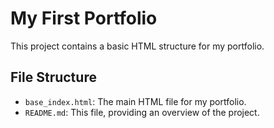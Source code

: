 # My First Portfolio
This project contains a basic HTML structure for my portfolio.
## File Structure
- `base_index.html`: The main HTML file for my portfolio.
- `README.md`: This file, providing an overview of the project.